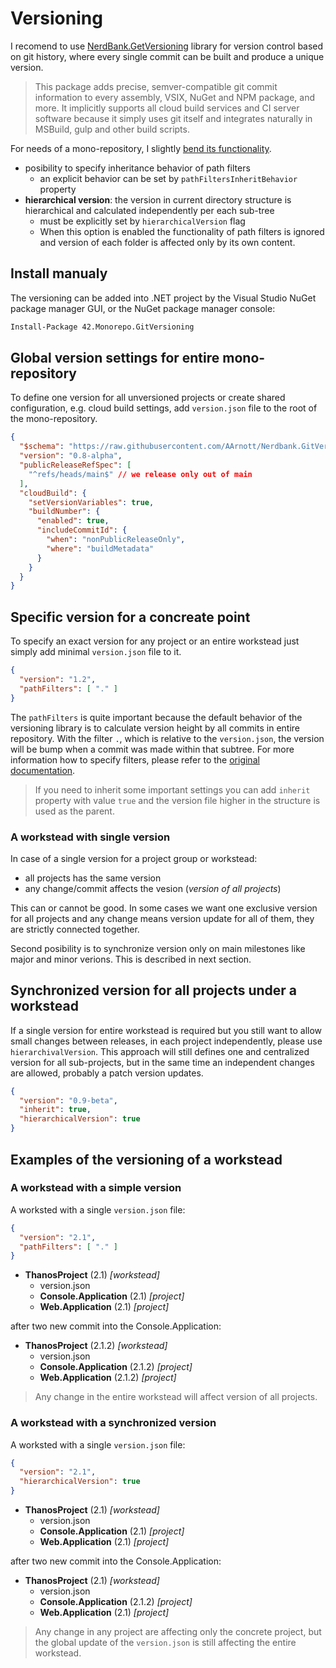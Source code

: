 # Versioning

I recomend to use [NerdBank.GetVersioning](https://github.com/dotnet/Nerdbank.GitVersioning) library for version control based on git history, where every single commit can be built and produce a unique version.

> This package adds precise, semver-compatible git commit information to every assembly, VSIX, NuGet and NPM package, and more. It implicitly supports all cloud build services and CI server software because it simply uses git itself and integrates naturally in MSBuild, gulp and other build scripts.

For needs of a mono-repository, I slightly [bend its functionality](https://github.com/akobr/Nerdbank.GitVersioning).

- posibility to specify inheritance behavior of path filters
  - an explicit behavior can be set by `pathFiltersInheritBehavior` property
- **hierarchical version**: the version in current directory structure is hierarchical and calculated independently per each sub-tree
  - must be explicitly set by `hierarchicalVersion` flag
  - When this option is enabled the functionality of path filters is ignored and version of each folder is affected only by its own content.

## Install manualy

The versioning can be added into .NET project by the Visual Studio
NuGet package manager GUI, or the NuGet package manager console:

```bash
Install-Package 42.Monorepo.GitVersioning
```

## Global version settings for entire mono-repository

To define one version for all unversioned projects or create shared configuration, e.g. cloud build settings, add `version.json` file to the root of the mono-repository.

```json
{
  "$schema": "https://raw.githubusercontent.com/AArnott/Nerdbank.GitVersioning/master/src/NerdBank.GitVersioning/version.schema.json",
  "version": "0.8-alpha",
  "publicReleaseRefSpec": [
    "^refs/heads/main$" // we release only out of main
  ],
  "cloudBuild": {
    "setVersionVariables": true,
    "buildNumber": {
      "enabled": true,
      "includeCommitId": {
        "when": "nonPublicReleaseOnly",
        "where": "buildMetadata"
      }
    }
  }
}
```

## Specific version for a concreate point

To specify an exact version for any project or an entire workstead just simply add minimal `version.json` file to it.

```json
{
  "version": "1.2",
  "pathFilters": [ "." ]
}
```

The `pathFilters` is quite important because the default behavior of the versioning library is to calculate version height by all commits in entire repository. With the filter `.`, which is relative to the `version.json`, the version will be bump when a commit was made within that subtree. For more information how to specify filters, please refer to the [original documentation](https://github.com/dotnet/Nerdbank.GitVersioning/blob/master/doc/pathFilters.md).

> If you need to inherit some important settings you can add `inherit` property with value `true` and the version file higher in the structure is used as the parent.

### A workstead with single version

In case of a single version for a project group or workstead:

- all projects has the same version
- any change/commit affects the vesion (*version of all projects*)

This can or cannot be good. In some cases we want one exclusive version for all projects and any change means version update for all of them, they are strictly connected together.

Second posibility is to synchronize version only on main milestones like major and minor verions. This is described in next section.

## Synchronized version for all projects under a workstead

If a single version for entire workstead is required but you still want to allow small changes between releases, in each project independently, please use `hierarchivalVersion`. This approach will still defines one and centralized version for all sub-projects, but in the same time an independent changes are allowed, probably a patch version updates.

```json
{
  "version": "0.9-beta",
  "inherit": true,
  "hierarchicalVersion": true
}
```

## Examples of the versioning of a workstead

### A workstead with a simple version

A worksted with a single `version.json` file:

```json
{
  "version": "2.1",
  "pathFilters": [ "." ]
}
```

- **ThanosProject** (2.1) *[workstead]*
  - version.json
  - **Console.Application** (2.1) *[project]*
  - **Web.Application** (2.1) *[project]*

after two new commit into the Console.Application:

- **ThanosProject** (2.1.2) *[workstead]*
  - version.json
  - **Console.Application** (2.1.2) *[project]*
  - **Web.Application** (2.1.2) *[project]*
  
> Any change in the entire workstead will affect version of all projects.

### A workstead with a synchronized version

A worksted with a single `version.json` file:

```json
{
  "version": "2.1",
  "hierarchicalVersion": true
}
```

- **ThanosProject** (2.1) *[workstead]*
  - version.json
  - **Console.Application** (2.1) *[project]*
  - **Web.Application** (2.1) *[project]*

after two new commit into the Console.Application:

- **ThanosProject** (2.1) *[workstead]*
  - version.json
  - **Console.Application** (2.1.2) *[project]*
  - **Web.Application** (2.1) *[project]*
  
> Any change in any project are affecting only the concrete project, but the global update of the `version.json` is still affecting the entire workstead.
